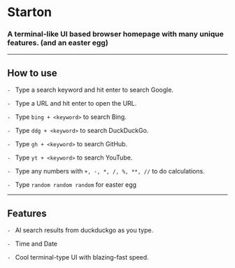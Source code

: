 # Starton

### A terminal-like UI based browser homepage with many unique features. (and an easter egg)

---

## How to use

`- ` Type a search keyword and hit enter to search Google.

`- ` Type a URL and hit enter to open the URL.

`- ` Type `bing + <keyword>` to search Bing.

`- ` Type `ddg + <keyword>` to search DuckDuckGo.

`- ` Type `gh + <keyword>` to search GitHub.

`- ` Type `yt + <keyword>` to search YouTube.

`- ` Type any numbers with `+, -, *, /, %, **, //` to do calculations.

`- ` Type `random random random` for easter egg

--- 

## Features

`- ` AI search results from duckduckgo as you type.

`- ` Time and Date

`- ` Cool terminal-type UI with blazing-fast speed.